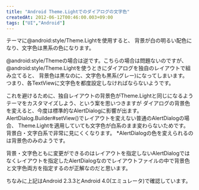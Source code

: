 ```yaml
---
title: "Android Theme.Lightでのダイアログの文字色"
createdAt: 2012-06-12T00:46:00.003+09:00
tags: ["UI","Android"]
---
```

テーマに@android:style/Theme.Lightを使用すると、
背景が白の明るい配色になり、文字色は黒系の色になります。
<!--more-->
@android:style/Themeの場合は逆です。こちらの場合は問題ないのですが、 @android:style/Theme.Lightを使うときにダイアログを独自のレイアウトで組み立てると、 背景色は黒なのに、文字色も黒系(グレー)になってしまいます。
つまり、各TextViewに文字色を都度設定しなければならないようです。

これを避けるために、独自レイアウトの背景色がTheme.Lightと同じになるようテーマをカスタマイズしよう、という案を思いつきますが ダイアログの背景色を変えると、今度は標準的なAlertDialogに影響が出ます。
AlertDialog.Builder#setView()でレイアウトを変えない普通のAlertDialogの場合、 Theme.Lightを適用していても文字色が白系のまま変わらないためです。
背景白・文字白系で非常に見にくくなります。
\*AlertDialogの色を変えられるのは背景色のみのようです。

背景・文字色ともに変更ができるのはレイアウトを指定しないAlertDialogではなくレイアウトを指定したAlertDialogなのでレイアウトファイルの中で背景色と文字色両方を指定するのが正解なのだと思います。

ちなみに上記はAndroid 2.3.3とAndroid 4.0(エミュレータ)で確認しています。

